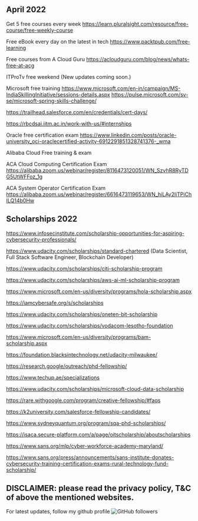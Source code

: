 April 2022
-------------------------------------
Get 5 free courses every week https://learn.pluralsight.com/resource/free-course/free-weekly-course

Free eBook every day on the latest in tech https://www.packtpub.com/free-learning

Free courses from A Cloud Guru https://acloudguru.com/blog/news/whats-free-at-acg

ITProTv free weekend  (New updates coming soon.)

Microsoft free training https://www.microsoft.com/en-in/campaign/MS-IndiaSkillingInitiative/sessions-details.aspx https://pulse.microsoft.com/sv-se/microsoft-spring-skills-challenge/

https://trailhead.salesforce.com/en/credentials/cert-days/

https://rbcdsai.iitm.ac.in/work-with-us/#internships

Oracle free certification exam https://www.linkedin.com/posts/oracle-university_oci-oraclecertified-activity-6912291851328741376-_wma

Alibaba Cloud Free training & exam 

ACA Cloud Computing Certification Exam https://alibaba.zoom.us/webinar/register/8116473120051/WN_SzvhR8RyTDG5UtWFFoz_1g  

ACA System Operator Certification Exam https://alibaba.zoom.us/webinar/register/6616473119653/WN_hiLAy2liTPiChILQ14b0Hw

Scholarships 2022
-----------------------------
https://www.infosecinstitute.com/scholarship-opportunities-for-aspiring-cybersecurity-professionals/
 
https://www.udacity.com/scholarships/standard-chartered (Data Scientist, Full Stack Software Engineer, Blockchain Developer)

https://www.udacity.com/scholarships/citi-scholarship-program

https://www.udacity.com/scholarships/aws-ai-ml-scholarship-program

https://www.microsoft.com/en-us/diversity/programs/hola-scholarship.aspx

https://iamcybersafe.org/s/scholarships

https://www.udacity.com/scholarships/oneten-bit-scholarship

https://www.udacity.com/scholarships/vodacom-lesotho-foundation

https://www.microsoft.com/en-us/diversity/programs/bam-scholarship.aspx

https://foundation.blacksintechnology.net/udacity-milwaukee/

https://research.google/outreach/phd-fellowship/

https://www.techup.ae/specializations

https://www.udacity.com/scholarships/microsoft-cloud-data-scholarship

https://rare.withgoogle.com/program/creative-fellowship/#faqs

https://k2university.com/salesforce-fellowship-candidates/

https://www.sydneyquantum.org/program/sqa-phd-scholarships/

https://isaca.secure-platform.com/a/page/oitscholarship/aboutscholarships

https://www.sans.org/mlp/cyber-workforce-academy-maryland/

https://www.sans.org/press/announcements/sans-institute-donates-cybersecurity-training-certification-exams-rural-technology-fund-scholarship/


DISCLAIMER: please read the privacy policy, T&C of above the mentioned websites.
--------------------------------------------------------------------------------------
For latest updates, follow my github profile <img alt="GitHub followers" src="https://img.shields.io/github/followers/josepraveen?style=social"> 



